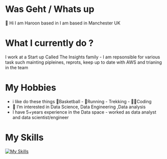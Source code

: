 # Was Geht / Whats up
👋 Hi I am Haroon based in I am based in Manchester UK
# What I currently do ?
I work at a Start up Called The Insights family - I am repsonsible for various task such mainting pipleines, reprots, keep up to date with AWS and trianing in the team 
# My Hobbies
-  i like  do these things 🏀Basketball - 👟Running - Trekking - 👨‍💻Coding
- 👀 I’m interested in Data Science, Data Engineering ,Data analysis
- I have 5+years experience in the Data space - worked as data analyst and data scientist/engineer
# My Skills
[![My Skills](https://skillicons.dev/icons?i=aws,gcp,azure,docker,git,java,kafka,linux,dynamodb,mysql,py,r&perline=20)](https://skillicons.dev)


<!---
harooncloud4/harooncloud4 is a ✨ special ✨ repository because its `README.md` (this file) appears on your GitHub profile.
You can click the Preview link to take a look at your changes.
--->
